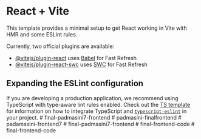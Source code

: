 # React + Vite

This template provides a minimal setup to get React working in Vite with HMR and some ESLint rules.

Currently, two official plugins are available:

- [@vitejs/plugin-react](https://github.com/vitejs/vite-plugin-react/blob/main/packages/plugin-react) uses [Babel](https://babeljs.io/) for Fast Refresh
- [@vitejs/plugin-react-swc](https://github.com/vitejs/vite-plugin-react/blob/main/packages/plugin-react-swc) uses [SWC](https://swc.rs/) for Fast Refresh

## Expanding the ESLint configuration

If you are developing a production application, we recommend using TypeScript with type-aware lint rules enabled. Check out the [TS template](https://github.com/vitejs/vite/tree/main/packages/create-vite/template-react-ts) for information on how to integrate TypeScript and [`typescript-eslint`](https://typescript-eslint.io) in your project.
#   f i n a l - p a d m a s i n i 7 - f r o n t e n d  
 #   p a d m a s i n i - f i n a l f r o n t e n d  
 #   p a d a m a s i n i - f r o n t e n d 7  
 #   f i n a l - p a d m a s i n i 7 - f r o n t e n d  
 #   f i n a l - f r o n t e n d - c o d e  
 #   f i n a l - f r o n t e n d - c o d e  
 
